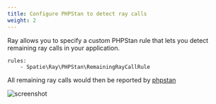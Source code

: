 ```yaml
---
title: Configure PHPStan to detect ray calls
weight: 2
---
```


Ray allows you to specify a custom PHPStan rule that lets you detect remaining ray calls in your application.

```
rules:
    - Spatie\Ray\PHPStan\RemainingRayCallRule
```

All remaining ray calls would then be reported by [phpstan](https://phpstan.org)

![screenshot](/docs/ray/v1/images/phpstan-failing-result.jpg)




